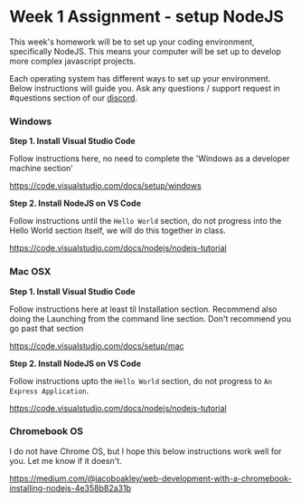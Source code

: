 # Week 1 Assignment - setup NodeJS

This week's homework will be to set up your coding environment, specifically NodeJS. This means your computer will be set up to develop more complex javascript projects.

Each operating system has different ways to set up your environment. Below instructions will guide you. Ask any questions / support request in #questions section of our [discord](https://discord.gg/9XEJqY).

### Windows

**Step 1. Install Visual Studio Code**

Follow instructions here, no need to complete the 'Windows as a developer machine section'

https://code.visualstudio.com/docs/setup/windows

**Step 2. Install NodeJS on VS Code**

Follow instructions until the `Hello World` section, do not progress into the Hello World section itself, we will do this together in class.

https://code.visualstudio.com/docs/nodejs/nodejs-tutorial

### Mac OSX

**Step 1. Install Visual Studio Code**

Follow instructions here at least til Installation section. Recommend also doing the Launching from the command line section. Don't recommend you go past that section

https://code.visualstudio.com/docs/setup/mac

**Step 2. Install NodeJS on VS Code**

Follow instructions upto the `Hello World` section, do not progress to `An Express Application`.

https://code.visualstudio.com/docs/nodejs/nodejs-tutorial

### Chromebook OS

I do not have Chrome OS, but I hope this below instructions work well for you. Let me know if it doesn't.

https://medium.com/@jacoboakley/web-development-with-a-chromebook-installing-nodejs-4e358b82a31b